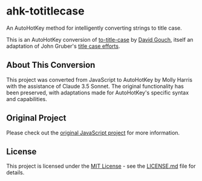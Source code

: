 # ahk-totitlecase
An AutoHotKey method for intelligently converting strings to title case. 

This is an AutoHotKey conversion of [to-title-case](https://github.com/gouch/to-title-case) by [David Gouch](https://github.com/gouch), itself an adaptation of John Gruber's [title case efforts](https://daringfireball.net/2008/05/title_case).

## About This Conversion

This project was converted from JavaScript to AutoHotKey by Molly Harris with the assistance of Claude 3.5 Sonnet. The original functionality has been preserved, with adaptations made for AutoHotKey's specific syntax and capabilities.

## Original Project

Please check out the [original JavaScript project](https://github.com/gouch/to-title-case) for more information.

## License

This project is licensed under the [MIT License](https://opensource.org/license/mit) - see the [LICENSE.md](LICENSE.md) file for details.
